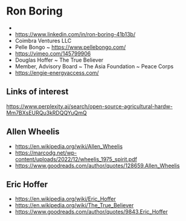 # Ron Boring

*
* https://www.linkedin.com/in/ron-boring-41b13b/
* Coimbra Ventures LLC
* Pelle Bongo ~ https://www.pellebongo.com/
* https://vimeo.com/145799906
* Douglas Hoffer ~ The True Believer
* Member, Advisory Board ~ The Asia Foundation ~ Peace Corps
* https://engie-energyaccess.com/


## Links of interest

https://www.perplexity.ai/search/open-source-agricultural-hardw-Mm7BXsEURQu3kRDQQYuQmQ


## Allen Wheelis

* https://en.wikipedia.org/wiki/Allen_Wheelis
* https://marcodg.net/wp-content/uploads/2022/12/wheelis_1975_spirit.pdf
* https://www.goodreads.com/author/quotes/128659.Allen_Wheelis

## Eric Hoffer

* https://en.wikipedia.org/wiki/Eric_Hoffer
* https://en.wikipedia.org/wiki/The_True_Believer
* https://www.goodreads.com/author/quotes/9843.Eric_Hoffer
